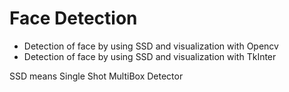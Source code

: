 # Face Detection
* Detection of face by using SSD and visualization with Opencv
* Detection of face by using SSD and visualization with TkInter

SSD means Single Shot MultiBox Detector
